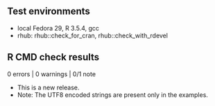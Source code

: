 ## Test environments
* local Fedora 29, R 3.5.4, gcc
* rhub: rhub::check_for_cran, rhub::check_with_rdevel

## R CMD check results

0 errors | 0 warnings | 0/1 note

* This is a new release.
* Note: The UTF8 encoded strings are present only in the examples. 

